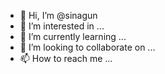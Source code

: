 - 👋 Hi, I’m @sinagun
- 👀 I’m interested in ...
- 🌱 I’m currently learning ...
- 💞️ I’m looking to collaborate on ...
- 📫 How to reach me ...

<!---
sinagun/sinagun is a ✨ special ✨ repository because its `README.md` (this file) appears on your GitHub profile.
You can click the Preview link to take a look at your changes.
--->
